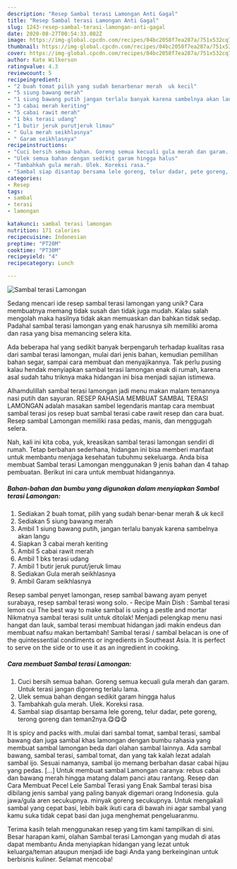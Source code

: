 ```yaml
---
description: "Resep Sambal terasi Lamongan Anti Gagal"
title: "Resep Sambal terasi Lamongan Anti Gagal"
slug: 1243-resep-sambal-terasi-lamongan-anti-gagal
date: 2020-08-27T00:54:33.082Z
image: https://img-global.cpcdn.com/recipes/04bc2058f7ea287a/751x532cq70/sambal-terasi-lamongan-foto-resep-utama.jpg
thumbnail: https://img-global.cpcdn.com/recipes/04bc2058f7ea287a/751x532cq70/sambal-terasi-lamongan-foto-resep-utama.jpg
cover: https://img-global.cpcdn.com/recipes/04bc2058f7ea287a/751x532cq70/sambal-terasi-lamongan-foto-resep-utama.jpg
author: Kate Wilkerson
ratingvalue: 4.3
reviewcount: 5
recipeingredient:
- "2 buah tomat pilih yang sudah benarbenar merah  uk kecil"
- "5 siung bawang merah"
- "1 siung bawang putih jangan terlalu banyak karena sambelnya akan langu"
- "3 cabai merah keriting"
- "5 cabai rawit merah"
- "1 bks terasi udang"
- "1 butir jeruk purutjeruk limau"
- " Gula merah seikhlasnya"
- " Garam seikhlasnya"
recipeinstructions:
- "Cuci bersih semua bahan. Goreng semua kecuali gula merah dan garam. Untuk terasi jangan digoreng terlalu lama."
- "Ulek semua bahan dengan sedikit garam hingga halus"
- "Tambahkah gula merah. Ulek. Koreksi rasa."
- "Sambal siap disantap bersama lele goreng, telur dadar, pete goreng, terong goreng dan teman2nya.😋😋😋"
categories:
- Resep
tags:
- sambal
- terasi
- lamongan

katakunci: sambal terasi lamongan 
nutrition: 171 calories
recipecuisine: Indonesian
preptime: "PT20M"
cooktime: "PT30M"
recipeyield: "4"
recipecategory: Lunch

---
```



![Sambal terasi Lamongan](https://img-global.cpcdn.com/recipes/04bc2058f7ea287a/751x532cq70/sambal-terasi-lamongan-foto-resep-utama.jpg)

Sedang mencari ide resep sambal terasi lamongan yang unik? Cara membuatnya memang tidak susah dan tidak juga mudah. Kalau salah mengolah maka hasilnya tidak akan memuaskan dan bahkan tidak sedap. Padahal sambal terasi lamongan yang enak harusnya sih memiliki aroma dan rasa yang bisa memancing selera kita.

Ada beberapa hal yang sedikit banyak berpengaruh terhadap kualitas rasa dari sambal terasi lamongan, mulai dari jenis bahan, kemudian pemilihan bahan segar, sampai cara membuat dan menyajikannya. Tak perlu pusing kalau hendak menyiapkan sambal terasi lamongan enak di rumah, karena asal sudah tahu triknya maka hidangan ini bisa menjadi sajian istimewa.

Alhamdulillah sambal terasi lamongan jadi menu makan malam temannya nasi putih dan sayuran. RESEP RAHASIA MEMBUAT SAMBAL TERASI LAMONGAN adalah masakan sambel legendaris mantap cara membuat sambal terasi jos resep buat sambal terasi cabe rawit resep dan cara buat. Resep sambal Lamongan memiliki rasa pedas, manis, dan menggugah selera.


Nah, kali ini kita coba, yuk, kreasikan sambal terasi lamongan sendiri di rumah. Tetap berbahan sederhana, hidangan ini bisa memberi manfaat untuk membantu menjaga kesehatan tubuhmu sekeluarga. Anda bisa membuat Sambal terasi Lamongan menggunakan 9 jenis bahan dan 4 tahap pembuatan. Berikut ini cara untuk membuat hidangannya.

<!--inarticleads1-->

##### Bahan-bahan dan bumbu yang digunakan dalam menyiapkan Sambal terasi Lamongan:

1. Sediakan 2 buah tomat, pilih yang sudah benar-benar merah &amp; uk kecil
1. Sediakan 5 siung bawang merah
1. Ambil 1 siung bawang putih, jangan terlalu banyak karena sambelnya akan langu
1. Siapkan 3 cabai merah keriting
1. Ambil 5 cabai rawit merah
1. Ambil 1 bks terasi udang
1. Ambil 1 butir jeruk purut/jeruk limau
1. Sediakan  Gula merah seikhlasnya
1. Ambil  Garam seikhlasnya


Resep sambal penyet lamongan, resep sambal bawang ayam penyet surabaya, resep sambal terasi wong solo. - Recipe Main Dish : Sambal terasi lemon cui The best way to make sambal is using a pestle and mortar Nikmatnya sambal terasi sulit untuk ditolak! Menjadi pelengkap menu nasi hangat dan lauk, sambal terasi membuat hidangan jadi makin endeus dan membuat nafsu makan bertambah! Sambal terasi / sambal belacan is one of the quintessential condiments or ingredients in Southeast Asia. It is perfect to serve on the side or to use it as an ingredient in cooking. 

<!--inarticleads2-->

##### Cara membuat Sambal terasi Lamongan:

1. Cuci bersih semua bahan. Goreng semua kecuali gula merah dan garam. Untuk terasi jangan digoreng terlalu lama.
1. Ulek semua bahan dengan sedikit garam hingga halus
1. Tambahkah gula merah. Ulek. Koreksi rasa.
1. Sambal siap disantap bersama lele goreng, telur dadar, pete goreng, terong goreng dan teman2nya.😋😋😋


It is spicy and packs with..mulai dari sambal tomat, sambal terasi, sambal bawang dan juga sambal khas lamongan dengan bumbu rahasia yang membuat sambal lamongan beda dari olahan sambal lainnya. Ada sambal bawang, sambal terasi, sambal tomat, dan yang tak kalah lezat adalah sambal ijo. Sesuai namanya, sambal ijo memang berbahan dasar cabai hijau yang pedas. […] Untuk membuat sambal Lamongan caranya: rebus cabai dan bawang merah hingga matang dalam panci atau rantang. Resep dan Cara Membuat Pecel Lele Sambal Terasi yang Enak Sambal terasi bisa dibilang jenis sambal yang paling banyak digemari orang Indonesia. gula jawa/gula aren secukupnya. minyak goreng secukupnya. Untuk mengakali sambal yang cepat basi, lebih baik ikuti cara di bawah ini agar sambal yang kamu suka tidak cepat basi dan juga menghemat pengeluaranmu. 

Terima kasih telah menggunakan resep yang tim kami tampilkan di sini. Besar harapan kami, olahan Sambal terasi Lamongan yang mudah di atas dapat membantu Anda menyiapkan hidangan yang lezat untuk keluarga/teman ataupun menjadi ide bagi Anda yang berkeinginan untuk berbisnis kuliner. Selamat mencoba!
